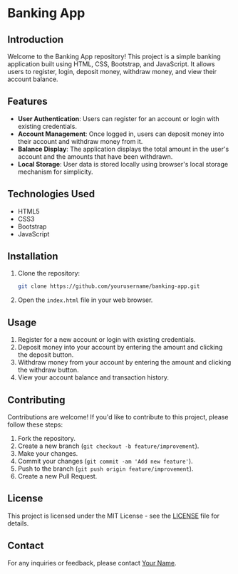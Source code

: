 # Banking App

## Introduction
Welcome to the Banking App repository! This project is a simple banking application built using HTML, CSS, Bootstrap, and JavaScript. It allows users to register, login, deposit money, withdraw money, and view their account balance.

## Features
- **User Authentication**: Users can register for an account or login with existing credentials.
- **Account Management**: Once logged in, users can deposit money into their account and withdraw money from it.
- **Balance Display**: The application displays the total amount in the user's account and the amounts that have been withdrawn.
- **Local Storage**: User data is stored locally using browser's local storage mechanism for simplicity.

## Technologies Used
- HTML5
- CSS3
- Bootstrap
- JavaScript

## Installation
1. Clone the repository:
    ```bash
    git clone https://github.com/yourusername/banking-app.git
    ```

2. Open the `index.html` file in your web browser.

## Usage
1. Register for a new account or login with existing credentials.
2. Deposit money into your account by entering the amount and clicking the deposit button.
3. Withdraw money from your account by entering the amount and clicking the withdraw button.
4. View your account balance and transaction history.

## Contributing
Contributions are welcome! If you'd like to contribute to this project, please follow these steps:
1. Fork the repository.
2. Create a new branch (`git checkout -b feature/improvement`).
3. Make your changes.
4. Commit your changes (`git commit -am 'Add new feature'`).
5. Push to the branch (`git push origin feature/improvement`).
6. Create a new Pull Request.

## License
This project is licensed under the MIT License - see the [LICENSE](LICENSE) file for details.

## Contact
For any inquiries or feedback, please contact [Your Name](mailto:youremail@example.com).

